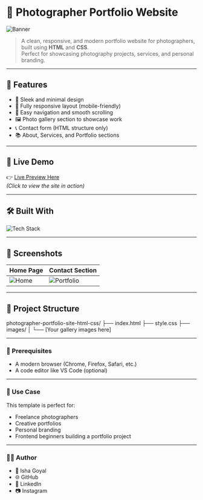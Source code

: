 # 📸 Photographer Portfolio Website

![Banner](https://img.freepik.com/premium-photo/photographer-taking-photos-sunset-background_894067-6218.jpg?w=1060)

> A clean, responsive, and modern portfolio website for photographers, built using **HTML** and **CSS**.  
> Perfect for showcasing photography projects, services, and personal branding.

---

## 🌟 Features

- 🎨 Sleek and minimal design
- 📱 Fully responsive layout (mobile-friendly)
- 🧭 Easy navigation and smooth scrolling
- 🖼️ Photo gallery section to showcase work
- 📞 Contact form (HTML structure only)
- 📚 About, Services, and Portfolio sections

---

## 🚀 Live Demo

👉 [Live Preview Here](https://ishuuu1213.github.io/photographer-portfolio-site-html-css/)  
*(Click to view the site in action)*

---

## 🛠️ Built With

<p align="left">
  <img src="https://skillicons.dev/icons?i=html,css,github" alt="Tech Stack" />
</p>

---

## 📸 Screenshots

| Home Page | Contact Section |
|-----------|-------------------|
| ![Home](images/asset/about) | ![Portfolio](images/asset/contact) |

---

## 📂 Project Structure

photographer-portfolio-site-html-css/
├── index.html
├── style.css
├── images/
│ └── [Your gallery images here]


---


### 🔧 Prerequisites
- A modern browser (Chrome, Firefox, Safari, etc.)
- A code editor like VS Code (optional)

---

### 🎯 Use Case
This template is perfect for:

- Freelance photographers
- Creative portfolios
- Personal branding
- Frontend beginners building a portfolio project

---


### 🙋‍♀️ Author
- 👤 Isha Goyal
- 🌐 GitHub
- 🔗 LinkedIn
- 📷 Instagram

